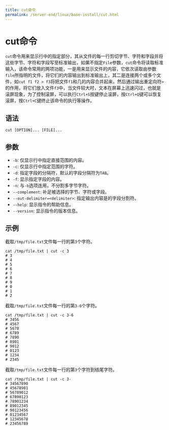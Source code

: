 ```yaml
---
title: cut命令
permalink: /server-end/linux/base-install/cut.html
---
```


# cut命令

`cut`命令用来显示行中的指定部分，其从文件的每一行剪切字节、字符和字段并将这些字节、字符和字段写至标准输出，如果不指定`File`参数，`cut`命令将读取标准输入，该命令常用的两项功能，一是用来显示文件的内容，它依次读取由参数`file`所指明的文件，将它们的内容输出到标准输出上，其二是连接两个或多个文件，如`cut f1 f2 > f3`将把文件`f1`和几的内容合并起来，然后通过输出重定向符`>`的作用，将它们放入文件`f3`中，当文件较大时，文本在屏幕上迅速闪过，也就是滚屏现象，为了控制滚屏，可以执行`Ctrl+S`按键停止滚屏，按`Ctrl+Q`键可以恢复滚屏，按`Ctrl+C`键终止该命令的执行等操作。

## 语法

```shell
cut [OPTION]... [FILE]...
```

## 参数

- `-b`: 仅显示行中指定直接范围的内容。
- `-c`: 仅显示行中指定范围的字符。
- `-d`: 指定字段的分隔符，默认的字段分隔符为`TAB`。
- `-f`: 显示指定字段的内容。
- `-n`: 与`-b`选项连用，不分割多字节字符。
- `--complement`: 补足被选择的字节、字符或字段。
- `--out-delimiter=<delimiter>`: 指定输出内容是的字段分割符。
- `--help`: 显示指令的帮助信息。
- `--version`: 显示指令的版本信息。

## 示例

截取`/tmp/file.txt`文件每一行的第`3`个字符。

```shell
cat /tmp/file.txt | cut -c 3
# 3
# 4
# 5
# 6
# 7
# 8
# 9
# 0
# 1
# 2
```

截取`/tmp/file.txt`文件每一行的第`3-6`个字符。

```shell
cat /tmp/file.txt | cut -c 3-6
# 3456
# 4567
# 5678
# 6789
# 7890
# 8901
# 9012
# 0123
# 1234
# 2345
```

截取`/tmp/file.txt`文件每一行的第`3`个字符到结尾字符。

```shell
cat /tmp/file.txt | cut -c 3-
# 34567890
# 45678901
# 56789012
# 67890123
# 78901234
# 89012345
# 90123456
# 01234567
# 12345678
# 23456789
```
